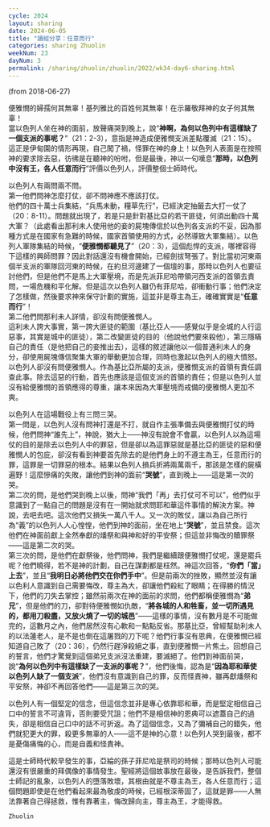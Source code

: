 ```yaml
---
cycle: 2024
layout: sharing
date: 2024-06-05
title: "讀經分享：任意而行"
categories: sharing Zhuolin
weekNum: 23
dayNum: 3
permalink: /sharing/zhuolin/zhuolin/2022/wk34-day6-sharing.html
---
```

(from 2018-06-27)

便雅憫的婦孺何其無辜！基列雅比的百姓何其無辜！在示羅敬拜神的女子何其無辜！  
當以色列人坐在神的面前，放聲痛哭到晚上，說“**神啊，為何以色列中有這樣缺了一個支派的事呢？**”（21：2-3），意指是神造成便雅憫支派差點覆滅（21：15）。這正是伊甸園的情形再現，自己闖了禍，怪罪在神的身上！以色列人表面是在按照神的要求除去惡，彷彿是在聽神的吩咐，但是最後，神以一句嘆息“**那時，以色列中沒有王，各人任意而行**”評價以色列人，評價整個士師時代。

以色列人有兩問兩不問。  
第一他們問神怎麼打仗，卻不問神應不應該打仗。  
他們的四十萬士兵集結，“兵馬未動，糧草先行”，已經決定抽籤去大打一仗了（20：8-11）。問題就出現了，若是只是針對基比亞的若干匪徒，何須出動四十萬大軍？（此處看出那利未人使用他的妾的屍塊傳信於以色列各支派的不妥，因為那種方式是在國家有急難的時候，國家首領使用的方式，必然導致大軍集結）。以色列人軍隊集結的時候，“**便雅憫都聽見了**”（20：3），這個彪悍的支派，哪裡容得下這樣的興師問罪？因此對話還沒有機會開始，已經劍拔弩張了。對比當初河東兩個半支派的軍隊回河東的時候，在約旦河邊建了一個壇的事，那時以色列人也要征討他們，但是他們不是馬上大軍壓境，而是先派菲尼哈帶領河西支派的首領去責問，一場危機和平化解。但是這次以色列人雖仍有菲尼哈，卻衝動行事；他們決定了怎樣做，然後要求神來保守計劃的實施，這並非是尊主為王，確確實實是“**任意而行**”！  
第二他們問那利未人詳情，卻沒有問便雅憫人。  
這利未人誇大事實，第一誇大匪徒的範圍（基比亞人——感覺似乎是全城的人行這惡事，其實是城中的匪徒），第二改變匪徒的目的（他說他們要來殺他），第三隱瞞自己的責任（是他把自己的妾推出去），這樣的敘述讓他以一個普通利未人的身分，卻使用屍塊傳信聚集大軍的舉動更加合理，同時也激起以色列人的極大憤怒。以色列人卻沒有問便雅憫人。作為基比亞所屬的支派，便雅憫支派的首領有責任調查此事。除去這惡的行動，首先也應該是這個支派的首領的責任；但是以色列人並沒有給便雅憫的首領應得的尊重，讓本來因為大軍壓境而戒備的便雅憫人更加不爽。

以色列人在這場戰役上有三問三哭。  
第一問是，以色列人沒有問神打還是不打，就自作主張準備去與便雅憫打仗的時候，他們問神“誰先上”，神說，猶大上——神沒有說會不會贏，以色列人以為這場仗的目的是除去以色列人中的罪惡，但是卻以為這罪惡就是基比亞的匪徒的惡和便雅憫人的包庇，卻沒有看到神要首先除去的是他們身上的不遵主為王，任意而行的罪，這罪是一切罪惡的根本。結果以色列人損兵折將兩萬兩千，那該是怎樣的屍橫遍野！這麼慘痛的失敗，讓他們到神的面前“**哭號**”，直到晚上——這是第一次的哭。  
第二次的問，是他們哭到晚上以後，問神“我們「再」去打仗可不可以”，他們似乎意識到了一點自己的問題是沒有在一開始就求問耶和華這件事情的解決方案。神說，去吧去吧。這次他們又損失一萬八千人。又一次的敗仗，讓以為自己所行為“義”的以色列人人心惶惶，他們到神的面前，坐在地上“**哭號**”，並且禁食。這次他們在神面前獻上全然奉獻的燔祭和與神和好的平安祭；但這並非悔改的贖罪祭——這是第二次的哭。  
第三次的問，是他們在獻祭後，他們問神，我們是繼續跟便雅憫打仗呢，還是罷兵呢？他們曉得，若不是神的計劃，自己在謀劃都是枉然。神這次回答，“**你們「當」上去**”，並且“**我明日必將他們交在你們手中**”。但是前兩次的挫敗，顯然並沒有讓以色利人意識到自己需要悔改，尊主為大，卻讓他們殺紅了眼睛；在得勝的情況下，他們的刀失去掌控；雖然前兩次在神的面前的求問，他們都稱便雅憫為“**弟兄**”，但是他們的刀，卻對待便雅憫如仇敵，“**將各城的人和牲畜，並一切所遇見的，都用刀殺盡，又放火燒了一切的城邑**”——這樣的事情，沒有數月是不可能做完的，這數月之內，他們居然沒有心軟和一點點反省。那基比亞，曾經幫助利未人的以法蓮老人，是不是也倒在這屠戮的刀下呢？他們行事沒有恩典，在便雅憫已經知道自己敗了（20：36），仍然行趕淨殺絕之事，直到便雅憫一片焦土。回想自己的誓言，他們才驚覺到這個弟兄支派沒法重建，要滅絕了。他們到神面前哭，說“**為何以色列中有這樣缺了一支派的事呢？**”，他們後悔，認為是“**因為耶和華使以色列人缺了一個支派**”，他們沒有意識到自己的罪，反而怪責神，雖再獻燔祭和平安祭，神卻不再回答他們——這是第三次的哭。

以色列人有一個堅定的信念，但這信念並非是專心依靠耶和華，而是堅定相信自己口中的誓言不可違背，否則要受咒詛；他們不是相信神的恩典可以遮蓋自己的過失，卻是相信自己口中的話不可折返。為了這個信念，又為了彌補自己的錯失，他們就犯更大的罪，殺更多無辜的人——這不是神的心意！以色列人哭到最後，都不是憂傷痛悔的心，而是自義和怪責神。

這是士師時代較早發生的事，亞綸的孫子菲尼哈是祭司的時候；那時以色列人可能還沒有很嚴重的拜偶像的事情發生。聖經將這個故事放在最後，是告訴我們，整個士師記的亂象，以色列人的墮落敗壞，其根由就是不尊主為王，各人任意而行；這個問題即使是在他們看起來最為敬虔的時候，已經根深蒂固了，這就是罪——人無法靠著自己得拯救，惟有靠著主，悔改歸向主，尊主為王，才能得救。

`Zhuolin`
